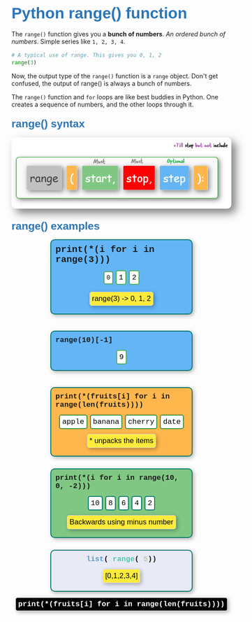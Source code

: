 
## <span style="font-family: 'Comic Sans MS', cursive, sans-serif; color: #2E75B6; font-size: 1.7em;">Python range() function</span>

The `range()` function gives you a **bunch of numbers**. _An ordered bunch of numbers_. Simple series like `1, 2, 3, 4`.

```python
# A typical use of range. This gives you 0, 1, 2
range(3)
```

Now, the output type of the `range()` function is a `range` object. Don't get confused, the output of range() is always a bunch of numbers. 

The `range()` function and `for` loops are like best buddies in Python. One creates a sequence of numbers, and the other loops through it.

### <span style="font-family: 'Comic Sans MS', cursive, sans-serif; color: #2E75B6; font-size: 1.5em;">range() syntax</span>



<img src="images/custom-image-2024-07-29-13-44-27.png" style="box-shadow: 10px 10px 20px rgba(0, 0, 0, 0.5); border: none; border-radius: 10px;">



### <span style="font-family: 'Comic Sans MS', cursive, sans-serif; color: #2E75B6; font-size: 1.5em;">range() examples</span>

<div style="padding: 10px; border: 2px solid #00796b; box-shadow: 3px 3px 10px rgba(0, 0, 0, 0.3); border-radius: 10px; background-color: #64B5F6; margin: 10px auto; width: 60%; max-width: 800px; position: relative; font-family: 'Courier New', Courier, monospace; overflow-wrap: break-word;">
    <div style="margin-bottom: 10px;">
        <span style="font-size: 1.5em; font-weight: bold;">print(*(i for i in range(3)))</span>
    </div>
    <div style="display: flex; justify-content: center; align-items: center; margin-bottom: 10px;">
        <div style="padding: 5px; border: 2px solid #4CAF50; border-radius: 5px; background-color: #ffffff; margin: 3px;">
            <span style="font-size: 1em; color: #000;">0</span>
        </div>
        <div style="padding: 5px; border: 2px solid #4CAF50; border-radius: 5px; background-color: #ffffff; margin: 3px;">
            <span style="font-size: 1.2em; color: #000;">1</span>
        </div>
        <div style="padding: 5px; border: 2px solid #4CAF50; border-radius: 5px; background-color: #ffffff; margin: 3px;">
            <span style="font-size: 1.2em; color: #000;">2</span>
        </div>
    </div>
    <div style="display: flex; justify-content: center; align-items: center; margin: 5px;">
        <div style="padding: 5px; border: 1px solid #ddd; box-shadow: 3px 3px 10px rgba(0, 0, 0, 0.3); border-radius: 5px; background-color: #ffeb3b; margin: 3px;font-family: 'Comic Sans MS', sans-serif;">
            <span style="font-size: 1.2em; color: #000;">range(3) -> 0, 1, 2</span>
        </div>
    </div>
</div>

<br>

<div style="padding: 10px; border: 2px solid #00796b; box-shadow: 3px 3px 10px rgba(0, 0, 0, 0.3); border-radius: 10px; background-color: #64B5F6; margin: 10px auto; width: 60%; position: relative; font-family: 'Courier New', Courier, monospace;">
    <div style="margin-bottom: 10px;">
        <span style="font-size: 1.2em; font-weight: bold;">range(10)[-1]</span>
    </div>
    <div style="display: flex; justify-content: center; align-items: center;">
        <div style="padding: 5px; border: 2px solid #4CAF50; border-radius: 5px; background-color: #ffffff; margin: 3px;">
            <span style="font-size: 1.2em; color: #000;">9</span>
        </div>
    </div>
</div>


<br>

<div style="padding: 10px; border: 2px solid #00796b; box-shadow: 3px 3px 10px rgba(0, 0, 0, 0.3); border-radius: 10px; background-color: #FFB74D; margin: 10px auto; width: 60%; position: relative; font-family: 'Courier New', Courier, monospace;">
  <div style="margin-bottom: 10px;display: flex; justify-content: center; align-items: center;">
        <span style="font-size: 1.2em; font-weight: bold;">print(*(fruits[i] for i in range(len(fruits))))</span>
    </div>
    <div style="display: flex; justify-content: center; align-items: center;">
        <div style="padding: 5px; border: 2px solid #388e3c; border-radius: 5px; background-color: #ffffff; margin: 3px;">
            <span style="font-size: 1.2em; color: #000;">apple</span>
        </div>
        <div style="padding: 5px; border: 2px solid #388e3c; border-radius: 5px; background-color: #ffffff; margin: 3px;">
            <span style="font-size: 1.2em; color: #000;">banana</span>
        </div>
        <div style="padding: 5px; border: 2px solid #388e3c; border-radius: 5px; background-color: #ffffff; margin: 3px;">
            <span style="font-size: 1.2em; color: #000;">cherry</span>
        </div>
        <div style="padding: 5px; border: 2px solid #388e3c; border-radius: 5px; background-color: #ffffff; margin: 3px;">
            <span style="font-size: 1.2em; color: #000;">date</span>
        </div>
    </div>
    <div style="display: flex; justify-content: center; align-items: center; margin: 5px;">
        <div style="padding: 5px; border: 1px solid #ddd; box-shadow: 3px 3px 10px rgba(0, 0, 0, 0.3); border-radius: 5px; background-color: #ffeb3b; margin: 3px;font-family: 'Comic Sans MS', sans-serif;">
            <span style="font-size: 1.2em; color: #000;">* unpacks the items</span>
        </div>
    </div>
</div>

<br>


<div style="padding: 10px; border: 2px solid #00796b; box-shadow: 3px 3px 10px rgba(0, 0, 0, 0.3); border-radius: 10px; background-color: #81C784; margin: 10px auto; width: 60%; margin: 0 auto; position: relative; font-family: 'Courier New', Courier, monospace;">
    <div style="margin-bottom: 10px;display: flex; justify-content: center; align-items: center;"">
        <span style="font-size: 1.2em; font-weight: bold;">print(*(i for i in range(10, 0, -2)))</span>
    </div>
    <div style="display: flex; justify-content: center; align-items: center;">
        <div style="padding: 5px; border: 2px solid #00796b; border-radius: 5px; background-color: #ffffff; margin: 3px;">
            <span style="font-size: 1.2em; color: #000;">10</span>
        </div>
        <div style="padding: 5px; border: 2px solid #00796b; border-radius: 5px; background-color: #ffffff; margin: 3px;">
            <span style="font-size: 1.2em; color: #000;">8</span>
        </div>
        <div style="padding: 5px; border: 2px solid #00796b; border-radius: 5px; background-color: #ffffff; margin: 3px;">
            <span style="font-size: 1.2em; color: #000;">6</span>
        </div>
        <div style="padding: 5px; border: 2px solid #00796b; border-radius: 5px; background-color: #ffffff; margin: 3px;">
            <span style="font-size: 1.2em; color: #000;">4</span>
        </div>
        <div style="padding: 5px; border: 2px solid #00796b; border-radius: 5px; background-color: #ffffff; margin: 3px;">
            <span style="font-size: 1.2em; color: #000;">2</span>
        </div>
    </div>
<div style="display: flex; justify-content: center; align-items: center; margin: 5px;">
<div style="padding: 5px; border: 1px solid #ddd; box-shadow: 3px 3px 10px rgba(0, 0, 0, 0.3); border-radius: 5px; background-color: #ffeb3b; margin: 3px;font-family: 'Comic Sans MS', sans-serif;">
    <span style="font-size: 1.2em; color: #000;">Backwards using minus number</span>
</div>
</div>
</div>

<br>

<div style="padding: 10px; border: 2px solid #00796b; box-shadow: 3px 3px 10px rgba(0, 0, 0, 0.3); border-radius: 10px; background-color: #e8eaf6; margin: 10px auto; width: 60%; position: relative; font-family: 'Courier New', Courier, monospace;">
    <div style="margin-bottom: 10px; display: flex; justify-content: center; align-items: center;">
        <span style="font-size: 1.2em; font-weight: bold;">
            <span style="color: #569CD6;">list</span>(
            <span style="color: #4EC9B0;">range</span>(
            <span style="color: #B5CEA8;">5</span>))
        </span>
    </div>
    <div style="display: flex; justify-content: center; align-items: center; margin: 5px;">
    <div style="padding: 5px; border: 1px solid #ddd; box-shadow: 3px 3px 10px rgba(0, 0, 0, 0.3); border-radius: 5px; background-color: #ffeb3b; margin: 3px;font-family: 'Comic Sans MS', sans-serif;">
        <span style="font-size: 1.2em; color: #000;">[0,1,2,3,4]</span>
    </div>
</div>
</div>

<div style="display: flex; justify-content: center; align-items: center; margin: 5px;">
    <div style="padding: 5px; border: 1px solid #ddd; box-shadow: 3px 3px 10px rgba(0, 0, 0, 0.3); border-radius: 5px; background-color: #000000; margin: 3px;font-family: 'Comic Sans MS', sans-serif;">
        <span style="font-size: 1.2em;color: #fff; font-weight: bold;font-family: 'Courier New', Courier, monospace;">print(*(fruits[i] for i in range(len(fruits))))</span>
    </div>
</div>




